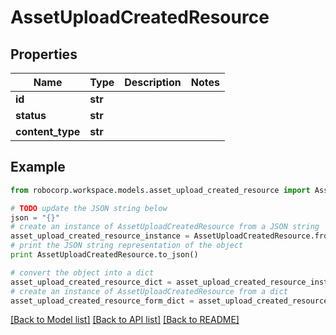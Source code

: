 # AssetUploadCreatedResource


## Properties
Name | Type | Description | Notes
------------ | ------------- | ------------- | -------------
**id** | **str** |  | 
**status** | **str** |  | 
**content_type** | **str** |  | 

## Example

```python
from robocorp.workspace.models.asset_upload_created_resource import AssetUploadCreatedResource

# TODO update the JSON string below
json = "{}"
# create an instance of AssetUploadCreatedResource from a JSON string
asset_upload_created_resource_instance = AssetUploadCreatedResource.from_json(json)
# print the JSON string representation of the object
print AssetUploadCreatedResource.to_json()

# convert the object into a dict
asset_upload_created_resource_dict = asset_upload_created_resource_instance.to_dict()
# create an instance of AssetUploadCreatedResource from a dict
asset_upload_created_resource_form_dict = asset_upload_created_resource.from_dict(asset_upload_created_resource_dict)
```
[[Back to Model list]](../README.md#documentation-for-models) [[Back to API list]](../README.md#documentation-for-api-endpoints) [[Back to README]](../README.md)


